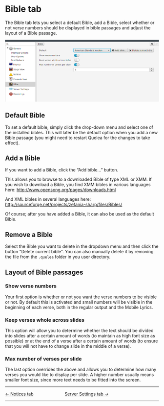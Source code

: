 # Bible tab

The Bible tab lets you select a default Bible, add a Bible, select
whether or not verse numbers should be displayed in bible passages and
adjust the layout of a Bible passage.

![](Bible_tab.png)

## Default Bible

To set a default bible, simply click the drop-down menu and select one
of the installed bibles. This will later be the default option when you
add a new Bible passage (you might need to restart Quelea for the
changes to take effect).

## Add a Bible

If you want to add a Bible, click the “Add bible...” button. 

This allows you to browse to a downloaded Bible of type XML or XMM. If you wish to
download a Bible, you find XMM bibles in various languages here:
<http://www.opensong.org/pages/downloads.html> 

And XML bibles in several languages here:
<http://sourceforge.net/projects/zefania-sharp/files/Bibles/>

Of course; after you have added a Bible, it can also be used as the
default Bible.

## Remove a Bible

Select the Bible you want to delete in the dropdown menu and then click the button
"Delete current bible". You can also manually delete it by removing the file from
the `.quelea` folder in you user directory.

## Layout of Bible passages

### Show verse numbers

Your first option is whether or not you want the verse numbers to be
visible or not. By default this is activated and small numbers will be
visible in the beginning of each verse, both in the regular output and
the Mobile Lyrics.


### Keep verses whole across slides

This option will allow you to determine whether
the text should be divided into slides after a certain amount of words
(to maintain as high font size as possible) or at the end of a verse
after a certain amount of words (to ensure that you will not have to
change slide in the middle of a verse).

### Max number of verses per slide

The last option overrides the above and allows you to determine how many
verses you would like to display per slide. A higher number usually
means smaller font size, since more text needs to be fitted into the
screen.

-----



[← Notices tab](Notices_tab "Notices tab") &nbsp;&nbsp;&nbsp;&nbsp;&nbsp;&nbsp;&nbsp;&nbsp;&nbsp;&nbsp;&nbsp;&nbsp;&nbsp;&nbsp;&nbsp;&nbsp;&nbsp;&nbsp;&nbsp;&nbsp;&nbsp;&nbsp;&nbsp;&nbsp;
[Server Settings tab →](Server_Settings_tab "Server Settings tab")

---
